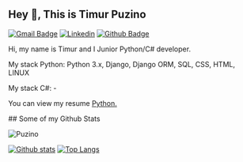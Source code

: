 ## Hey 👋, This is Timur Puzino
[![Gmail Badge](https://img.shields.io/badge/-puzino000@gmail.com-c14438?style=flat&logo=Gmail&logoColor=white&link=mailto:puzino000@gmail.com)](mailto:puzino000@gmail.com) 
[![Linkedin](https://img.shields.io/badge/-Timur-0072b1?style=flat&logo=Linkedin&logoColor=white&link=https://www.linkedin.com/in/timur-puzino-a08ab6142/)](www.linkedin.com/in/timur-puzino) [![Github Badge](https://img.shields.io/badge/-Puzino-grey?style=flat&logo=github&logoColor=white&link=https://github.com/Puzino/)](https://www.github.com/Puzino/) <p align='left'>Hi, my name is Timur and I Junior Python/C# developer.</p>
<p>My stack Python: Python 3.x, Django, Django ORM, SQL, CSS, HTML, LINUX</p>
<p>My stack C#: - </p>
<p align='left'> You can view my resume <a href='[https://drive.google.com/file/d/1EsIhdxhpz9Zqh6vQiU_UG15ejOwt3lV1/view?usp=sharing](https://drive.google.com/file/d/1EsIhdxhpz9Zqh6vQiU_UG15ejOwt3lV1/view)' target=_blank><u>Python</u>.</a></p>
## Some of my Github Stats
<p align=left> <img src=https://komarev.com/ghpvc/?username=Puzino alt=Puzino /></p>

[![Github stats](https://github-readme-stats.vercel.app/api?username=Puzino&show_icons=true&include_all_commits=true)](https://github.com/Puzino/github-readme-stats)
[![Top Langs](https://github-readme-stats.vercel.app/api/top-langs/?username=Puzino&layout=compact)](https://github.com/Puzino/github-readme-stats)
